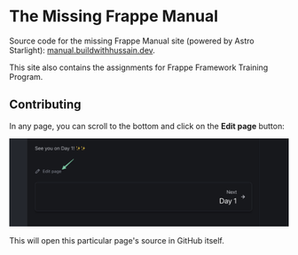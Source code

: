 # The Missing Frappe Manual

Source code for the missing Frappe Manual site (powered by Astro Starlight): [manual.buildwithhussain.dev](https://manual.buildwithhussain.dev).

This site also contains the assignments for Frappe Framework Training Program.

## Contributing

In any page, you can scroll to the bottom and click on the **Edit page** button:

![Screenshot showing edit page button](.github/images/edit-page-button.png)

This will open this particular page's source in GitHub itself.
